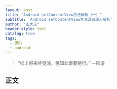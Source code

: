 ```yaml
---
layout: post
title: "Android setContentView方法解析（一）"
subtitle: 'Android setContentView方法源码深入解析'
author: "山大王"
header-style: text
catalog: true
tags:
  - 源码
  - android
---
```

> “纸上得来终觉浅，绝知此事要躬行。”
	--陆游

## 正文

